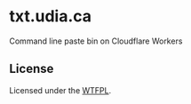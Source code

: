 # txt.udia.ca

Command line paste bin on Cloudflare Workers

## License

Licensed under the [WTFPL](http://www.wtfpl.net/).
